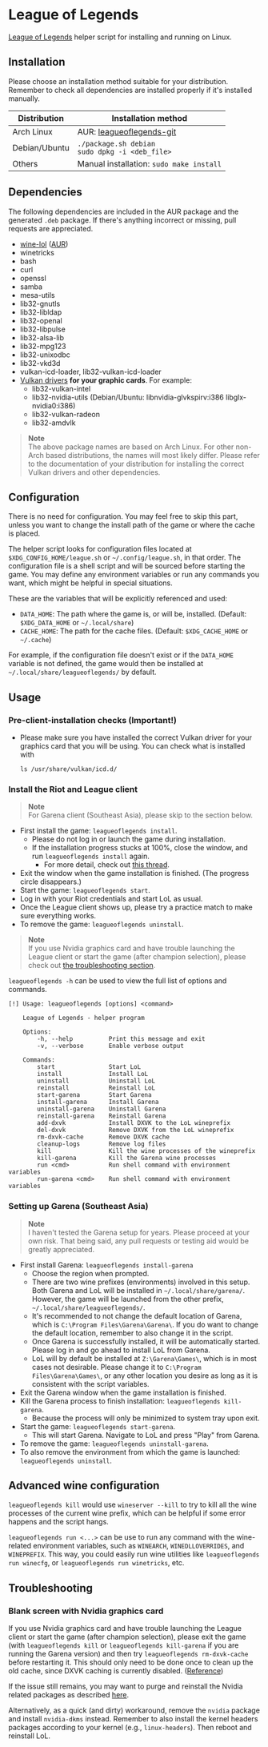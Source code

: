 # League of Legends

[League of Legends](https://www.leagueoflegends.com) helper script for
installing and running on Linux.


## Installation

Please choose an installation method suitable for your distribution. Remember to
check all dependencies are installed properly if it's installed manually.

| Distribution  | Installation method                                                                |
|---------------|------------------------------------------------------------------------------------|
| Arch Linux    | AUR: [leagueoflegends-git](https://aur.archlinux.org/packages/leagueoflegends-git) |
| Debian/Ubuntu | `./package.sh debian` <br/> `sudo dpkg -i <deb_file>`                              |
| Others        | Manual installation: `sudo make install`                                           |



## Dependencies

The following dependencies are included in the AUR package and the generated
`.deb` package. If there's anything incorrect or missing, pull requests are
appreciated.

- [wine-lol](https://github.com/M-Reimer/wine-lol)
    ([AUR](https://aur.archlinux.org/packages/wine-lol))
- winetricks
- bash
- curl
- openssl
- samba
- mesa-utils
- lib32-gnutls
- lib32-libldap
- lib32-openal
- lib32-libpulse
- lib32-alsa-lib
- lib32-mpg123
- lib32-unixodbc
- lib32-vkd3d
- vulkan-icd-loader, lib32-vulkan-icd-loader
- [Vulkan drivers](https://wiki.archlinux.org/title/Vulkan) **for your graphic
  cards**. For example:
    - lib32-vulkan-intel
    - lib32-nvidia-utils (Debian/Ubuntu: libnvidia-glvkspirv:i386 libglx-nvidia0:i386)
    - lib32-vulkan-radeon
    - lib32-amdvlk

> **Note** <br/>
> The above package names are based on Arch Linux. For other non-Arch based
> distributions, the names will most likely differ. Please refer to the
> documentation of your distribution for installing the correct Vulkan drivers
> and other dependencies.


## Configuration

There is no need for configuration. You may feel free to skip this part, unless
you want to change the install path of the game or where the cache is placed.

The helper script looks for configuration files located at
`$XDG_CONFIG_HOME/league.sh` or `~/.config/league.sh`, in that order. The
configuration file is a shell script and will be sourced before starting the
game. You may define any environment variables or run any commands you want,
which might be helpful in special situations.

These are the variables that will be explicitly referenced and used:
- `DATA_HOME`: The path where the game is, or will be, installed. (Default:
    `$XDG_DATA_HOME` or `~/.local/share`)
- `CACHE_HOME`: The path for the cache files. (Default: `$XDG_CACHE_HOME` or
    `~/.cache`)

For example, if the configuration file doesn't exist or if the `DATA_HOME`
variable is not defined, the game would then be installed at
`~/.local/share/leagueoflegends/` by default.


## Usage

### Pre-client-installation checks (Important!)

* Please make sure you have installed the correct Vulkan driver for your
  graphics card that you will be using. You can check what is installed with
  ```
  ls /usr/share/vulkan/icd.d/
  ```

### Install the Riot and League client

> **Note** <br/>
> For Garena client (Southeast Asia), please skip to the section below.

* First install the game: `leagueoflegends install`.
    * Please do not log in or launch the game during installation.
    * If the installation progress stucks at 100%, close the window, and run
    `leagueoflegends install` again.
        * For more detail, check out [this thread](https://www.reddit.com/r/leagueoflinux/comments/qavc89/install_stuck_on_downloading_100/).
* Exit the window when the game installation is finished. (The progress circle
  disappears.)
* Start the game: `leagueoflegends start`.
* Log in with your Riot credentials and start LoL as usual.
* Once the League client shows up, please try a practice match to make sure
  everything works.
* To remove the game: `leagueoflegends uninstall`.

> **Note** <br/>
> If you use Nvidia graphics card and have trouble launching the League client
> or start the game (after champion selection), please check out [the
> troubleshooting section](#blank-screen-with-nvidia-graphics-card).

`leagueoflegends -h` can be used to view the full list of options and commands.

```
[!] Usage: leagueoflegends [options] <command>

    League of Legends - helper program

    Options:
        -h, --help          Print this message and exit
        -v, --verbose       Enable verbose output

    Commands:
        start               Start LoL
        install             Install LoL
        uninstall           Uninstall LoL
        reinstall           Reinstall LoL
        start-garena        Start Garena
        install-garena      Install Garena
        uninstall-garena    Uninstall Garena
        reinstall-garena    Reinstall Garena
        add-dxvk            Install DXVK to the LoL wineprefix
        del-dxvk            Remove DXVK from the LoL wineprefix
        rm-dxvk-cache       Remove DXVK cache
        cleanup-logs        Remove log files
        kill                Kill the wine processes of the wineprefix
        kill-garena         Kill the Garena wine processes
        run <cmd>           Run shell command with environment variables
        run-garena <cmd>    Run shell command with environment variables
```

### Setting up Garena (Southeast Asia)

> **Note** <br/>
> I haven't tested the Garena setup for years. Please proceed at your own risk.
> That being said, any pull requests or testing aid would be greatly
> appreciated.

* First install Garena: `leagueoflegends install-garena`
    * Choose the region when prompted.
    * There are two wine prefixes (environments) involved in this setup. Both
      Garena and LoL will be installed in `~/.local/share/garena/`. However,
      the game will be launched from the other prefix,
      `~/.local/share/leagueoflegends/`.
    * It's recommended to not change the default location of Garena, which is
      `C:\Program Files\Garena\Garena\`. If you do want to change the default
      location, remember to also change it in the script.
    * Once Garena is successfully installed, it will be automatically started.
      Please log in and go ahead to install LoL from Garena.
    * LoL will by default be installed at `Z:\Garena\Games\`, which is in most
      cases not desirable. Please change it to `C:\Program Files\Garena\Games\`,
      or any other location you desire as long as it is consistent with the
      script variables.
* Exit the Garena window when the game installation is finished.
* Kill the Garena process to finish installation: `leagueoflegends kill-garena`.
    * Because the process will only be minimized to system tray upon exit.
* Start the game: `leagueoflegends start-garena`.
    * This will start Garena. Navigate to LoL and press "Play" from Garena.
* To remove the game: `leagueoflegends uninstall-garena`.
* To also remove the environment from which the game is launched:
  `leagueoflegends uninstall`.


## Advanced wine configuration

`leagueoflegends kill` would use `wineserver --kill` to try to kill all the wine
processes of the current wine prefix, which can be helpful if some error
happens and the script hangs.

`leagueoflegends run <...>` can be use to run any command with the wine-related
environment variables, such as `WINEARCH`, `WINEDLLOVERRIDES`, and `WINEPREFIX`.
This way, you could easily run wine utilities like `leagueoflegends run
winecfg`, or `leagueoflegends run winetricks`, etc.


## Troubleshooting

### Blank screen with Nvidia graphics card

If you use Nvidia graphics card and have trouble launching the League client or
start the game (after champion selection), please exit the game (with
`leagueoflegends kill` or `leagueoflegends kill-garena` if you are running the
Garena version) and then try `leagueoflegends rm-dxvk-cache` before restarting
it. This should only need to be done once to clean up the old cache, since DXVK
caching is currently disabled.
([Reference](https://www.reddit.com/r/leagueoflinux/comments/skyg70/fixing_the_nvidia_495_black_screen_crash_problem/))

If the issue still remains, you may want to purge and reinstall the Nvidia
related packages as described
[here](https://www.reddit.com/r/leagueoflinux/comments/r0oo0p/i_got_league_working_again_on_my_nvidia_drivers/).

Alternatively, as a quick (and dirty) workaround, remove the `nvidia` package
and install `nvidia-dkms` instead. Remember to also install the kernel headers
packages according to your kernel (e.g., `linux-headers`). Then reboot and
reinstall LoL.
